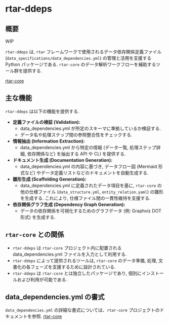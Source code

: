 # rtar-ddeps

## 概要

WIP

`rtar-ddeps` は, `rtar` フレームワークで使用されるデータ依存関係定義ファイル (`data_specifications/data_dependencies.yml`) の管理と活用を支援する Python パッケージである.
`rtar-core` のデータ解析ワークフローを補助するツール群を提供する.

[rtar-core](https://github.com/sakashita44/rtar)

## 主な機能

`rtar-ddeps` は以下の機能を提供する.

* **定義ファイルの検証 (Validation):**
    * data_dependencies.yml が所定のスキーマに準拠しているか検証する.
    * データ名や処理ステップ間の参照整合性をチェックする.
* **情報抽出 (Information Extraction):**
    * data_dependencies.yml から特定の情報 (データ一覧, 処理ステップ詳細, 依存関係など) を抽出する API や CLI を提供する.
* **ドキュメント生成 (Documentation Generation):**
    * data_dependencies.yml の内容に基づき, データフロー図 (Mermaid 形式など) やデータ定義リストなどのドキュメントを自動生成する.
* **雛形生成 (Scaffolding Generation):**
    * data_dependencies.yml に定義されたデータ項目を基に, `rtar-core` の他の仕様ファイル (`data_structure.yml`, `entity_relation.yaml`) の雛形を生成する. これにより, 仕様ファイル間の一貫性維持を支援する.
* **依存関係グラフ生成 (Dependency Graph Generation):**
    * データの依存関係を可視化するためのグラフデータ (例: Graphviz DOT 形式) を生成する.

## `rtar-core` との関係

* `rtar-ddeps` は `rtar-core` プロジェクト内に配置される data_dependencies.yml ファイルを入力として利用する.
* `rtar-ddeps` によって提供されるツールは, `rtar-core` のデータ準備, 処理, 文書化の各フェーズを支援するために設計されている.
* `rtar-ddeps` は `rtar-core` とは独立したパッケージであり, 個別にインストールおよび利用が可能である.

## data_dependencies.yml の書式

`data_dependencies.yml` の詳細な書式については、`rtar-core` プロジェクトのドキュメントを参照.
[rtar-core](https://github.com/sakashita44/rtar)
